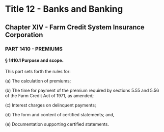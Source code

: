 
# Title 12 - Banks and Banking
## Chapter XIV - Farm Credit System Insurance Corporation
### PART 1410 - PREMIUMS
#### § 1410.1 Purpose and scope.

This part sets forth the rules for:

(a) The calculation of premiums;

(b) The time for payment of the premium required by sections 5.55 and 5.56 of the Farm Credit Act of 1971, as amended;

(c) Interest charges on delinquent payments;

(d) The form and content of certified statements; and,

(e) Documentation supporting certified statements.

